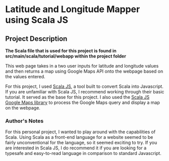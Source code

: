 # Latitude and Longitude Mapper using Scala JS
## Project Description

**The Scala file that is used for this project is found in src/main/scala/tutorial/webapp within the project folder**

This web page takes in a two user inputs for latitude and longitude values and then returns a map using Google Maps API onto the webpage based on the values entered. 

For this project, I used [Scala JS](https://www.scala-js.org/), a tool built to convert Scala into Javascript. If you are unfamiliar with Scala JS, I recommend working through their basic tutorial. It served as the base for this project. I also used the [Scala JS Google Maps library](https://github.com/coreyauger/scalajs-google-maps) to process the Google Maps query and display a map on the webpage. 

### Author's Notes
For this personal project, I wanted to play around with the capabilities of Scala. Using Scala as a front-end language for a website seemed to be fairly unconventional for the language, so it seemed exciting to try. If you are interested in Scala JS, I do recommend it if you are looking for a typesafe and easy-to-read language in comparison to standard Javascript.


